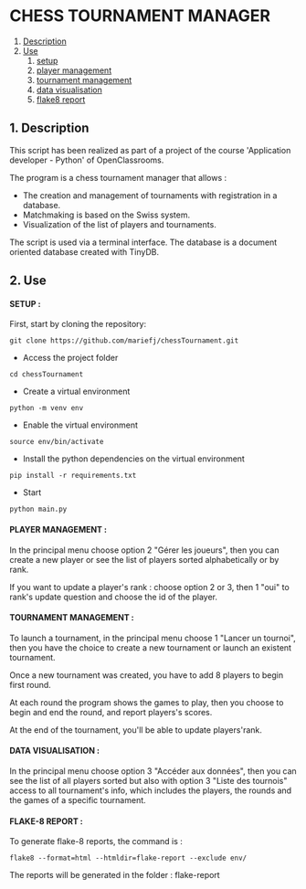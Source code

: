# CHESS TOURNAMENT MANAGER #

1.  [Description](#description)
2.  [Use](#use)
    1.  [setup](#setup)
    2.  [player management](#player-management)
    3.  [tournament management](#tournament-management)
    4.  [data visualisation](#data-visualisation)
    5.  [flake8 report](#flake8)

## 1. Description <a name="description"></a> ##

This script has been realized as part of a project of the course
'Application developer - Python' of OpenClassrooms.


The program is a chess tournament manager that allows :
- The creation and management of tournaments with registration in a database.
- Matchmaking is based on the Swiss system.
- Visualization of the list of players and tournaments.

The script is used via a terminal interface. The database is a document oriented database created with TinyDB.

## 2. Use <a name="use"></a> ##

#### SETUP : <a name="setup"></a> ####

First, start by cloning the repository:

```
git clone https://github.com/mariefj/chessTournament.git
```

- Access the project folder
```
cd chessTournament
```

- Create a virtual environment
```
python -m venv env
```

- Enable the virtual environment
```
source env/bin/activate
```

- Install the python dependencies on the virtual environment
```
pip install -r requirements.txt
```

- Start
```
python main.py
```

#### PLAYER MANAGEMENT : <a name="player-management"></a> ####

In the principal menu choose option 2 "Gérer les joueurs", 
then you can create a new player or see the list of players sorted alphabetically or by rank.

If you want to update a player's rank : choose option 2 or 3, then 1 "oui" to rank's update question 
and choose the id of the player.

#### TOURNAMENT MANAGEMENT : <a name="tournament-management"></a> ####

To launch a tournament, in the principal menu choose 1 "Lancer un tournoi", 
then you have the choice to create a new tournament or launch an existent tournament.

Once a new tournament was created, you have to add 8 players to begin first round.

At each round the program shows the games to play, then you choose to begin and end the round, 
and report players's scores.

At the end of the tournament, you'll be able to update players'rank.

#### DATA VISUALISATION : <a name="data-visualisation"></a> ####

In the principal menu choose option 3 "Accéder aux données", 
then you can see the list of all players sorted but also with option 3 "Liste des tournois" 
access to all tournament's info, which includes the players, the rounds and the games of a specific tournament.

#### FLAKE-8 REPORT : <a name="flake8"></a> ####

To generate flake-8 reports, the command is :

```
flake8 --format=html --htmldir=flake-report --exclude env/
```

The reports will be generated in the folder : flake-report
